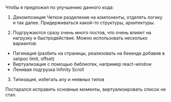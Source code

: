 Чтобы я предложил по улучшению данного кода:

1. Декомпозиция
   Четкое разделение на компоненты, отделять логику и так далее. Придерживаться какой-то структуры, архитектуры.

2. Подгружаются сразу очень много постов, что очень влияет на нагрузку и быстродействие.
   Можно использовать несколько вариантов:

- Пагинация (разбить на страницы, реализовать на бекенде добавив в запрос limit, offset)
- Виртуализация с помощью библиотек, например react-window
- Ленивая подгрузка Infinity Scroll

3. Типизация, избегать any и неявных типов

Постарался исправить основные моменты, виртуализировать список не стал.
